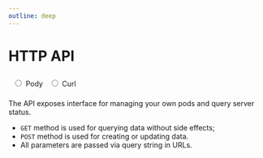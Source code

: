 ```yaml
---
outline: deep
---
```


<script setup lang="ts">
    import apiData from './api_data.ts';
    import { fmtCurlCmd, fmtPodyCmd } from './api_data.ts';
    import APIBlock from './api_block.vue';
    import { ref } from 'vue';

    const apiType = ref('pody' as 'curl' | 'pody');


</script>

# HTTP API

<div style="margin-block: 0.5rem; padding: 0.5rem; background-color: var(--vp-c-gray-soft); border-radius: 0.5rem;">
    <label class="api-type-span">
        <input type="radio" v-model="apiType" value="pody" class="mr-2">
        <span>Pody</span>
    </label>
    <label class="api-type-span">
        <input type="radio" v-model="apiType" value="curl" class="mr-2">
        <span>Curl</span>
    </label>
</div>

The API exposes interface for managing your own pods and query server status.  
- `GET` method is used for querying data without side effects;  
- `POST` method is used for creating or updating data.
- All parameters are passed via query string in URLs.

<template v-if="apiType === 'curl'">

::: tip
Here examples of API calls are provided using `curl` utility.  
For better readability, you can format the output using `python -m json.tool`:  
```sh
curl -s ... | python -m json.tool
```
:::
</template>
<template v-else-if="apiType === 'pody'">

::: tip
Here examples of API calls are provided using `pody` utility. 
More information about `pody` can be found [here](/pody-cli.md).
:::
</template>

<template v-for="apiName in Object.keys(apiData)">

<APIBlock :api-name="apiName" :api-desc="apiData[apiName]">
<template v-if="apiData[apiName].example && apiType === 'curl'">

```sh-vue
{{`${fmtCurlCmd( apiData[apiName].method, apiName, apiData[apiName].example.input)} `}}
```
</template>

<template v-else-if="apiData[apiName].example && apiType === 'pody'">

```sh-vue
{{`${fmtPodyCmd( apiData[apiName].method, apiName, apiData[apiName].example.input)} `}}
```
</template>

</APIBlock>

</template>

<style scoped>
.api-type-span {
    display: inline-block;
    margin-right: 0.5rem;
}
input[type="radio"] {
    margin-right: 0.25rem;
}
</style>